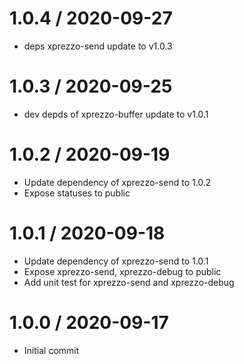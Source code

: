 1.0.4 / 2020-09-27
===================

  * deps xprezzo-send update to v1.0.3

1.0.3 / 2020-09-25
===================

  * dev depds of xprezzo-buffer update to v1.0.1

1.0.2 / 2020-09-19
===================

  * Update dependency of xprezzo-send to 1.0.2
  * Expose statuses to public

1.0.1 / 2020-09-18
===================

  * Update dependency of xprezzo-send to 1.0.1
  * Expose xprezzo-send, xprezzo-debug to public
  * Add unit test for xprezzo-send and xprezzo-debug

1.0.0 / 2020-09-17
===================

  * Initial commit
